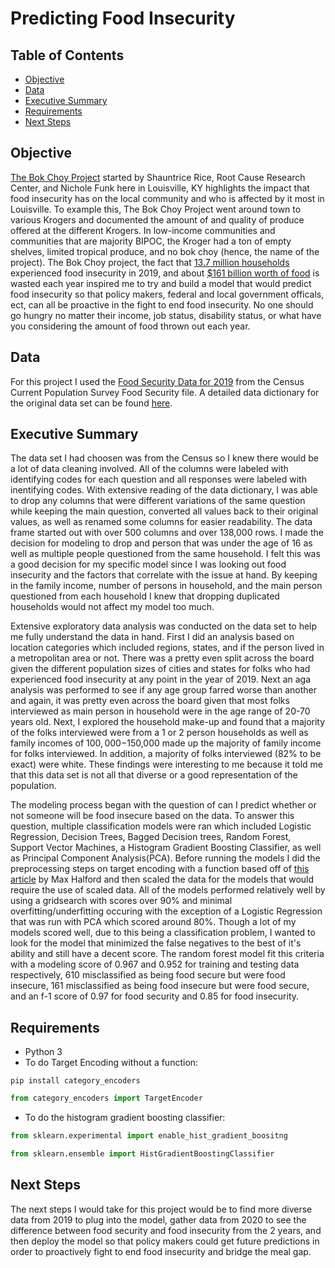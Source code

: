 # Predicting Food Insecurity 

## Table of Contents
- [Objective](#Objective)
- [Data](#Data)
- [Executive Summary](#Executive-Summary)
- [Requirements](#Requirements)
- [Next Steps](#Next-Steps)


## Objective

[The Bok Choy Project](https://change-today.org/wp-content/uploads/2020/07/The-Bok-Choy-Project-Shauntrice-Martin-1.pdf) started by Shauntrice Rice, Root Cause Research Center, and Nichole Funk here in Louisville, KY highlights the impact that food insecurity has on the local community and who is affected by it most in Louisville. To example this, The Bok Choy Project went around town to various Krogers and documented the amount of and quality of produce offered at the different Krogers. In low-income communities and communities that are majority BIPOC, the Kroger had a ton of empty shelves, limited tropical produce, and no bok choy (hence, the name of the project). The Bok Choy project, the fact that [13.7 million households](https://www.ers.usda.gov/topics/food-nutrition-assistance/food-security-in-the-us/key-statistics-graphics.aspx) experienced food insecurity in 2019, and about [$161 billion worth of food](https://www.rts.com/resources/guides/food-waste-america/) is wasted each year inspired me to try and build a model that would predict food insecurity so that policy makers, federal and local government officals, ect, can all be proactive in the fight to end food insecurity. No one should go hungry no matter their income, job status, disability status, or what have you considering the amount of food thrown out each year.

## Data 

For this project I used the [Food Security Data for 2019](https://www.census.gov/data/datasets/time-series/demo/cps/cps-supp_cps-repwgt/cps-food-security.html) from the Census Current Population Survey Food Security file. A detailed data dictionary for the original data set can be found [here](https://www2.census.gov/programs-surveys/cps/techdocs/cpsdec19.pdf).

## Executive Summary

The data set I had choosen was from the Census so I knew there would be a lot of data cleaning involved. All of the columns were labeled with identifying codes for each question and all responses were labeled with inentifying codes. With extensive reading of the data dictionary, I was able to drop any columns that were different variations of the same question while keeping the main question, converted all values back to their original values, as well as renamed some columns for easier readability. The data frame started out with over 500 columns and over 138,000 rows. I made the decision for modeling to drop and person that was under the age of 16 as well as multiple people questioned from the same household. I felt this was a good decision for my specific model since I was looking out food insecurity and the factors that correlate with the issue at hand. By keeping in the family income, number of persons in household, and the main person questioned from each household I knew that dropping duplicated households would not affect my model too much.

Extensive exploratory data analysis was conducted on the data set to help me fully understand the data in hand. First I did an analysis based on location categories which included regions, states, and if the person lived in a metropolitan area or not. There was a pretty even split across the board given the different population sizes of cities and states for folks who had experienced food insecurity at any point in the year of 2019. Next an aga analysis was performed to see if any age group farred worse than another and again, it was pretty even across the board given that most folks interviewed as main person in household were in the age range of 20-70 years old. Next, I explored the household make-up and found that a majority of the folks interviewed were from a 1 or 2 person households as well as family incomes of $100,000-$150,000 made up the majority of family income for folks interviewed. In addition, a majority of folks interviewed (82% to be exact) were white. These findings were interesting to me because it told me that this data set is not all that diverse or a good representation of the population.

The modeling process began with the question of can I predict whether or not someone will be food insecure based on the data. To answer this question, multiple classification models were ran which included Logistic Regression, Decision Trees, Bagged Decision trees, Random Forest, Support Vector Machines, a Histogram Gradient Boosting Classifier, as well as Principal Component Analysis(PCA). Before running the models I did the preprocessing steps on target encoding with a function based off of [this article](https://maxhalford.github.io/blog/target-encoding/) by Max Halford and then scaled the data for the models that would require the use of scaled data. All of the models performed relatively well by using a gridsearch with scores over 90% and minimal overfitting/underfitting occuring with the exception of a Logistic Regression that was run with PCA which scored around 80%. Though a lot of my models scored well, due to this being a classification problem, I wanted to look for the model that minimized the false negatives to the best of it's ability and still have a decent score. The random forest model fit this criteria with a modeling score of 0.967 and 0.952 for training and testing data respectively, 610 misclassified as being food secure but were food insecure, 161 misclassified as being food insecure but were food secure, and an f-1 score of 0.97 for food security and 0.85 for food insecurity. 

## Requirements

- Python 3
- To do Target Encoding without a function:
```
pip install category_encoders
```
``` python
from category_encoders import TargetEncoder
```
- To do the histogram gradient boosting classifier:
``` python
from sklearn.experimental import enable_hist_gradient_boositng

from sklearn.ensemble import HistGradientBoostingClassifier
```

## Next Steps

The next steps I would take for this project would be to find more diverse data from 2019 to plug into the model, gather data from 2020 to see the difference between food security and food insecurity from the 2 years, and then deploy the model so that policy makers could get future predictions in order to proactively fight to end food insecurity and bridge the meal gap.